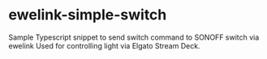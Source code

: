 # ewelink-simple-switch
Sample Typescript snippet to send switch command to SONOFF switch via ewelink
Used for controlling light via Elgato Stream Deck.
